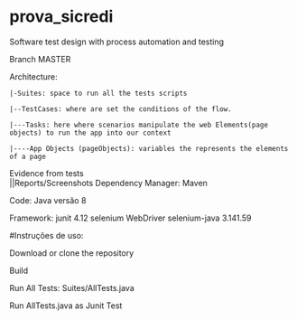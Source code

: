 # prova_sicredi 

Software test design with process automation and testing

Branch MASTER

Architecture:

    |-Suites: space to run all the tests scripts

    |--TestCases: where are set the conditions of the flow.

    |---Tasks: here where scenarios manipulate the web Elements(page objects) to run the app into our context

    |----App Objects (pageObjects): variables the represents the elements of a page

Evidence from tests  
 ||Reports/Screenshots 
Dependency Manager:  Maven

Code: Java versão 8

Framework: junit 4.12
           selenium WebDriver selenium-java 3.141.59

#Instruções de uso:

Download or clone the repository

Build

Run All Tests: Suites/AllTests.java

Run AllTests.java as Junit Test
